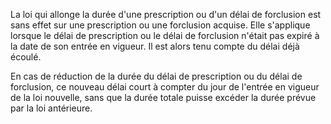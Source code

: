 La loi qui allonge la durée d'une prescription ou d'un délai de forclusion est sans effet sur une prescription ou une forclusion acquise. Elle s'applique lorsque le délai de prescription ou le délai de forclusion n'était pas expiré à la date de son entrée en vigueur. Il est alors tenu compte du délai déjà écoulé.

En cas de réduction de la durée du délai de prescription ou du délai de forclusion, ce nouveau délai court à compter du jour de l'entrée en vigueur de la loi nouvelle, sans que la durée totale puisse excéder la durée prévue par la loi antérieure.
